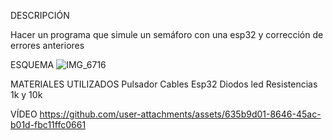 DESCRIPCIÓN 

Hacer un programa que simule un semáforo con una esp32 y corrección de errores anteriores

ESQUEMA
![IMG_6716](https://github.com/user-attachments/assets/85eba929-3742-4933-9dda-c160e6bb7889)

MATERIALES UTILIZADOS
Pulsador 
Cables 
Esp32 
Diodos led 
Resistencias 1k y 10k 

VÍDEO 
https://github.com/user-attachments/assets/635b9d01-8646-45ac-b01d-fbc11ffc0661

